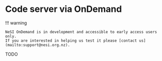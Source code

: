 # Code server via OnDemand

!!! warning

    NeSI OnDemand is in development and accessible to early access users only.
    If you are interested in helping us test it please [contact us](mailto:support@nesi.org.nz).

TODO
